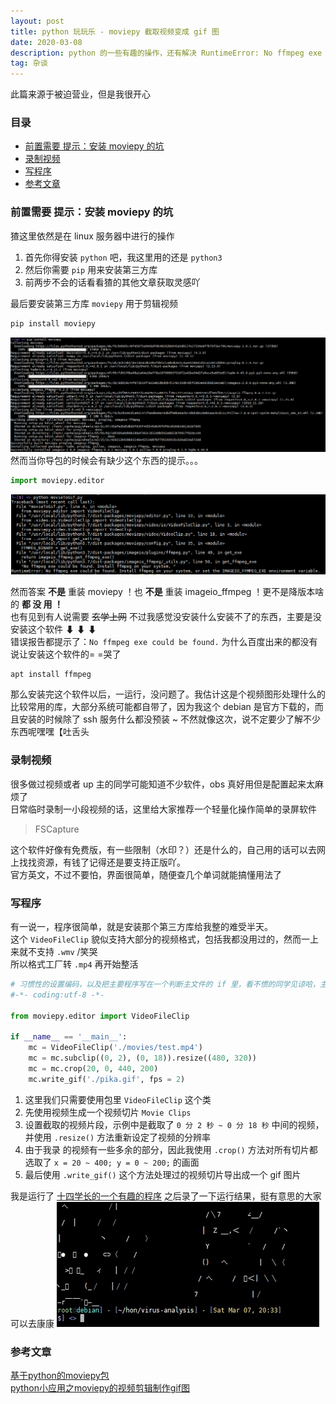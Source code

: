 ```yaml
---
layout: post
title: python 玩玩乐 - moviepy 截取视频变成 gif 图
date: 2020-03-08
description: python 的一些有趣的操作，还有解决 RuntimeError: No ffmpeg exe could be found. 的问题
tag: 杂谈
---
```


此篇来源于被迫营业，但是我很开心

### 目录
* [前置需要 提示：安装 moviepy 的坑](#前置需要-提示：安装-moviepy-的坑)
* [录制视频](#录制视频)
* [写程序](#写程序)
* [参考文章](#参考文章)

### 前置需要 提示：安装 moviepy 的坑
猹这里依然是在 linux 服务器中进行的操作
1. 首先你得安装 `python` 吧，我这里用的还是 `python3`
2. 然后你需要 `pip` 用来安装第三方库
3. 前两步不会的话看看猹的其他文章获取灵感吖

最后要安装第三方库 `moviepy` 用于剪辑视频
```sh
pip install moviepy
```
![安装moviepy库](/images/20200308/installmoviepy.png)
然而当你导包的时候会有缺少这个东西的提示。。。
```py
import moviepy.editor
```
![出错](/images/20200308/importerror.png)

然而答案 **不是** 重装 moviepy ！也 **不是** 重装 imageio_ffmpeg ！更不是降版本啥的 **都 没 用 ！**<br>
也有见到有人说需要 ~~玄学上网~~ 不过我感觉没安装什么安装不了的东西，主要是没安装这个软件 ⬇ ⬇ ⬇<br>
错误报告都提示了：`No ffmpeg exe could be found.` 为什么百度出来的都没有说让安装这个软件的= =哭了
```sh
apt install ffmpeg
```
那么安装完这个软件以后，一运行，没问题了。我估计这是个视频图形处理什么的比较常用的库，大部分系统可能都自带了，因为我这个 debian 是官方下载的，而且安装的时候除了 ssh 服务什么都没预装 ~ 不然就像这次，说不定要少了解不少东西呢嘿嘿【吐舌头

### 录制视频
很多做过视频或者 up 主的同学可能知道不少软件，obs 真好用但是配置起来太麻烦了<br>
日常临时录制一小段视频的话，这里给大家推荐一个轻量化操作简单的录屏软件
> FSCapture

这个软件好像有免费版，有一些限制（水印？）还是什么的，自己用的话可以去网上找找资源，有钱了记得还是要支持正版吖。<br>
官方英文，不过不要怕，界面很简单，随便查几个单词就能搞懂用法了

### 写程序
有一说一，程序很简单，就是安装那个第三方库给我整的难受半天。<br>
这个 `VideoFileClip` 貌似支持大部分的视频格式，包括我都没用过的，然而一上来就不支持 `.wmv` /笑哭<br>
所以格式工厂转 `.mp4` 再开始整活
```py
# 习惯性的设置编码，以及把主要程序写在一个判断主文件的 if 里，看不惯的同学见谅哈，主要是我不加自己看着难受=w=
#-*- coding:utf-8 -*-

from moviepy.editor import VideoFileClip

if __name__ == '__main__':
    mc = VideoFileClip('./movies/test.mp4')
    mc = mc.subclip((0, 2), (0, 18)).resize((480, 320))
    mc = mc.crop(20, 0, 440, 200)
    mc.write_gif('./pika.gif', fps = 2)
```
1. 这里我们只需要使用包里 `VideoFileClip` 这个类
2. 先使用视频生成一个视频切片 `Movie Clips`
3. 设置截取的视频片段，示例中是截取了 `0 分 2 秒 ~ 0 分 18 秒` 中间的视频，并使用 `.resize()` 方法重新设定了视频的分辨率
4. 由于我录 的视频有一些多余的部分，因此我使用 `.crop()` 方法对所有切片都选取了 `x = 20 ~ 400; y = 0 ~ 200;` 的画面
5. 最后使用 `.write_gif()` 这个方法处理过的视频切片导出成一个 gif 图片

我是运行了 [十四学长的一个有趣的程序](https://www.urlteam.cn/?p=2167) 之后录了一下运行结果，挺有意思的大家可以去康康
![运行皮卡丘](/images/20200308/pika.gif)

### 参考文章
[基于python的moviepy包](https://www.jianshu.com/p/99bf9aad1624)<br>
[python小应用之moviepy的视频剪辑制作gif图](https://blog.csdn.net/Spade_/article/details/79516322?depth_1-utm_source=distribute.pc_relevant.none-task&utm_source=distribute.pc_relevant.none-task)
